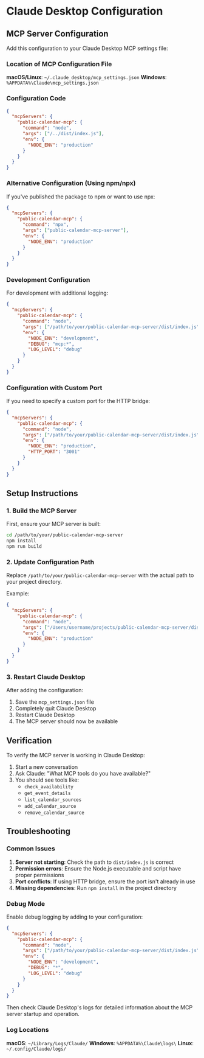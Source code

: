 # Claude Desktop Configuration

## MCP Server Configuration

Add this configuration to your Claude Desktop MCP settings file:

### Location of MCP Configuration File

**macOS/Linux**: `~/.claude_desktop/mcp_settings.json`
**Windows**: `%APPDATA%\Claude\mcp_settings.json`

### Configuration Code

```json
{
  "mcpServers": {
    "public-calendar-mcp": {
      "command": "node",
      "args": ["/../dist/index.js"],
      "env": {
        "NODE_ENV": "production"
      }
    }
  }
}
```

### Alternative Configuration (Using npm/npx)

If you've published the package to npm or want to use npx:

```json
{
  "mcpServers": {
    "public-calendar-mcp": {
      "command": "npx",
      "args": ["public-calendar-mcp-server"],
      "env": {
        "NODE_ENV": "production"
      }
    }
  }
}
```

### Development Configuration

For development with additional logging:

```json
{
  "mcpServers": {
    "public-calendar-mcp": {
      "command": "node",
      "args": ["/path/to/your/public-calendar-mcp-server/dist/index.js"],
      "env": {
        "NODE_ENV": "development",
        "DEBUG": "mcp:*",
        "LOG_LEVEL": "debug"
      }
    }
  }
}
```

### Configuration with Custom Port

If you need to specify a custom port for the HTTP bridge:

```json
{
  "mcpServers": {
    "public-calendar-mcp": {
      "command": "node",
      "args": ["/path/to/your/public-calendar-mcp-server/dist/index.js"],
      "env": {
        "NODE_ENV": "production",
        "HTTP_PORT": "3001"
      }
    }
  }
}
```

## Setup Instructions

### 1. Build the MCP Server

First, ensure your MCP server is built:

```bash
cd /path/to/your/public-calendar-mcp-server
npm install
npm run build
```

### 2. Update Configuration Path

Replace `/path/to/your/public-calendar-mcp-server` with the actual path to your project directory.

Example:
```json
{
  "mcpServers": {
    "public-calendar-mcp": {
      "command": "node",
      "args": ["/Users/username/projects/public-calendar-mcp-server/dist/index.js"],
      "env": {
        "NODE_ENV": "production"
      }
    }
  }
}
```

### 3. Restart Claude Desktop

After adding the configuration:
1. Save the `mcp_settings.json` file
2. Completely quit Claude Desktop
3. Restart Claude Desktop
4. The MCP server should now be available

## Verification

To verify the MCP server is working in Claude Desktop:

1. Start a new conversation
2. Ask Claude: "What MCP tools do you have available?"
3. You should see tools like:
   - `check_availability`
   - `get_event_details`
   - `list_calendar_sources`
   - `add_calendar_source`
   - `remove_calendar_source`

## Troubleshooting

### Common Issues

1. **Server not starting**: Check the path to `dist/index.js` is correct
2. **Permission errors**: Ensure the Node.js executable and script have proper permissions
3. **Port conflicts**: If using HTTP bridge, ensure the port isn't already in use
4. **Missing dependencies**: Run `npm install` in the project directory

### Debug Mode

Enable debug logging by adding to your configuration:

```json
{
  "mcpServers": {
    "public-calendar-mcp": {
      "command": "node",
      "args": ["/path/to/your/public-calendar-mcp-server/dist/index.js"],
      "env": {
        "NODE_ENV": "development",
        "DEBUG": "*",
        "LOG_LEVEL": "debug"
      }
    }
  }
}
```

Then check Claude Desktop's logs for detailed information about the MCP server startup and operation.

### Log Locations

**macOS**: `~/Library/Logs/Claude/`
**Windows**: `%APPDATA%\Claude\logs\`
**Linux**: `~/.config/Claude/logs/`
